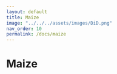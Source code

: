 ```yaml
---
layout: default
title: Maize
image: "../../../assets/images/DiD.png"
nav_order: 10
permalink: /docs/maize
---
```


# Maize
